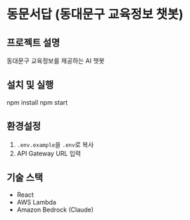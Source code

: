 # 동문서답 (동대문구 교육정보 챗봇)

## 프로젝트 설명

동대문구 교육정보를 제공하는 AI 챗봇

## 설치 및 실행

npm install
npm start

## 환경설정

1. `.env.example`을 `.env`로 복사
2. API Gateway URL 입력

## 기술 스택

- React
- AWS Lambda
- Amazon Bedrock (Claude)
